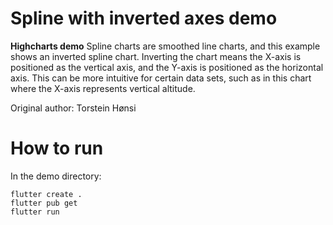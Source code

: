# Spline with inverted axes demo

**Highcharts demo**
Spline charts are smoothed line charts, and this example
        shows an inverted spline chart. Inverting the chart means the
        X-axis is positioned as the vertical axis, and the Y-axis is
        positioned as the horizontal axis. This can be more intuitive
        for certain data sets, such as in this chart where the X-axis
        represents vertical altitude.

Original author: Torstein Hønsi

# How to run

In the demo directory:

```
flutter create .
flutter pub get
flutter run
```

